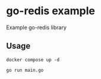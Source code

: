 # go-redis example

Example go-redis library

## Usage

```docker compose up -d```

```go run main.go```
